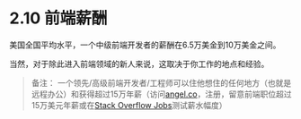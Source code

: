 <!-- 2.10 - Front-End Salaries -->
# 2.10 前端薪酬
<!-- The national average in the U.S for a mid-level front-end developer is somewhere between $65k and 100k. -->
美国全国平均水平，一个中级前端开发者的薪酬在6.5万美金到10万美金之间。

<!-- Of course when you first start expect to enter the field at around 40k depending upon location and experience. -->
当然，对于除此进入前端领域的新人来说，这取决于你工作的地点和经验。

<!-- Notes:

A lead/senior front-end developer/engineer can potentially live wherever they want (i.e., work remotely) and make over $150k a year (visit angel.co, sign-up, review front-end jobs over $150k or examine the salary ranges on Stack Overflow Jobs). -->

> 备注：
> 一个领先/高级前端开发者/工程师可以住他想住的任何地方（也就是远程办公）和获得超过15万年薪（访问[angel.co](https://angel.co/jobs)，注册，留意前端职位超过15万美元年薪或在[Stack Overflow Jobs](https://stackoverflow.com/jobs?q=front-end&sort=y)测试薪水幅度）
